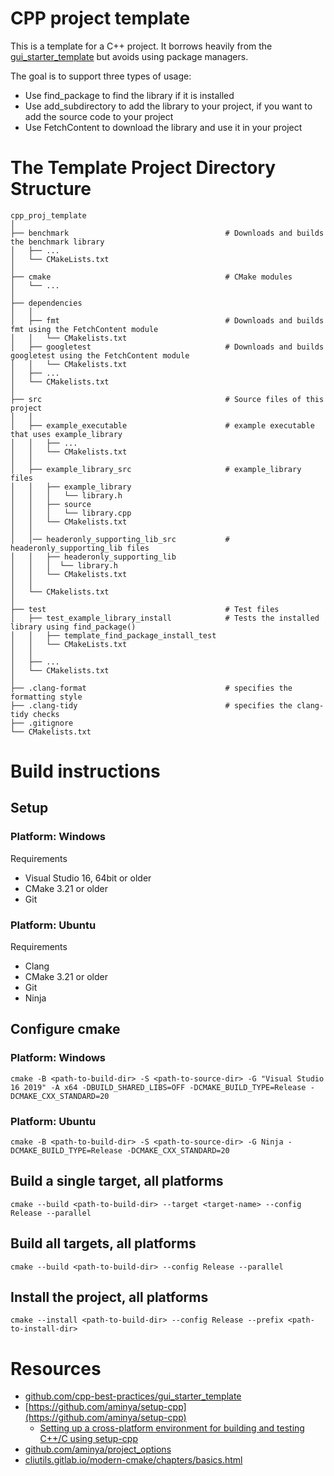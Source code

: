 # CPP project template

This is a template for a C++ project. It borrows heavily from
the [gui_starter_template](https://github.com/cpp-best-practices/gui_starter_template) but avoids using package
managers.

The goal is to support three types of usage:

* Use find_package to find the library if it is installed
* Use add_subdirectory to add the library to your project, if you want to add the source code to your project
* Use FetchContent to download the library and use it in your project

# The Template Project Directory Structure

    cpp_proj_template
    │   
    ├── benchmark                                   # Downloads and builds the benchmark library
    │   ├── ...
    │   └── CMakeLists.txt
    │      
    ├── cmake                                       # CMake modules
    │   └── ...
    │                                
    ├── dependencies
    │   │                                
    │   ├── fmt                                     # Downloads and builds fmt using the FetchContent module
    │   │   └── CMakelists.txt
    │   ├── googletest                              # Downloads and builds googletest using the FetchContent module
    │   │   └── CMakelists.txt
    │   ├── ...
    │   └── CMakelists.txt
    │
    ├── src                                         # Source files of this project
    │   │
    │   ├── example_executable                      # example executable that uses example_library
    │   │   ├── ...
    │   │   └── CMakelists.txt
    │   │
    │   ├── example_library_src                     # example_library files
    │   │   ├── example_library             
    │   │   │   └── library.h      
    │   │   ├── source                      
    │   │   │   └── library.cpp
    │   │   └── CMakelists.txt
    │   │
    │   │── headeronly_supporting_lib_src           # headeronly_supporting_lib files
    │   │   ├── headeronly_supporting_lib   
    │   │   │  └── library.h
    │   │   └── CMakelists.txt  
    │   │
    │   └── CMakelists.txt     
    │
    ├── test                                        # Test files
    │   ├── test_example_library_install            # Tests the installed library using find_package()
    │   │   ├── template_find_package_install_test  
    │   │   └── CMakeLists.txt
    │   │
    │   ├── ...
    │   └── CMakelists.txt
    │
    ├── .clang-format                               # specifies the formatting style
    ├── .clang-tidy                                 # specifies the clang-tidy checks    
    ├── .gitignore                          
    └── CMakelists.txt

# Build instructions

## Setup

### Platform: Windows

Requirements

- Visual Studio 16, 64bit or older
- CMake 3.21 or older
- Git

### Platform: Ubuntu

Requirements

- Clang
- CMake 3.21 or older
- Git
- Ninja

## Configure cmake

### Platform: Windows

```
cmake -B <path-to-build-dir> -S <path-to-source-dir> -G "Visual Studio 16 2019" -A x64 -DBUILD_SHARED_LIBS=OFF -DCMAKE_BUILD_TYPE=Release -DCMAKE_CXX_STANDARD=20
```

### Platform: Ubuntu

```
cmake -B <path-to-build-dir> -S <path-to-source-dir> -G Ninja -DCMAKE_BUILD_TYPE=Release -DCMAKE_CXX_STANDARD=20
```

## Build a single target, all platforms

```
cmake --build <path-to-build-dir> --target <target-name> --config Release --parallel
```

## Build all targets, all platforms

```
cmake --build <path-to-build-dir> --config Release --parallel
```

## Install the project, all platforms

```
cmake --install <path-to-build-dir> --config Release --prefix <path-to-install-dir>
```

# Resources

* [github.com/cpp-best-practices/gui_starter_template](https://github.com/cpp-best-practices/gui_starter_template)
* [https://github.com/aminya/setup-cpp](https://github.com/aminya/setup-cpp)
    * [Setting up a cross-platform environment for building and testing C++/C using setup-cpp](https://dev.to/aminya/setup-cpp-3ia4)
* [github.com/aminya/project_options](https://github.com/aminya/project_options)
* [cliutils.gitlab.io/modern-cmake/chapters/basics.html](https://cliutils.gitlab.io/modern-cmake/chapters/basics.html)
